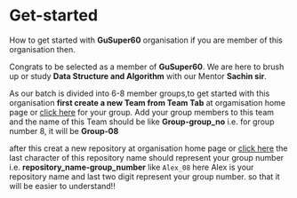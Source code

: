 # Get-started
How to get started with **GuSuper60** organisation if you are member of this organisation then.

Congrats to be selected as a member of **GuSuper60**. We are here to brush up or study **Data Structure and Algorithm** with our Mentor **Sachin sir**.

As our batch is divided into  6-8 member groups,to get started with this organisation **first create a new Team from Team Tab** at orgamisation home page or [click here](https://github.com/orgs/GUSuper60/teams) for your group. Add your group members to this team and the name of this Team should be like **Group-group_no** i.e. for group number 8, it will be **Group-08**

after this creat a new repository at organisation home page or [click here](https://github.com/organizations/GUSuper60/repositories/new) the last character of this repository name should represent your group number i.e. **repository_name-group_number** like `Alex_08` here Alex is your repository name and last two digit represent your group number.
so that it will be easier to understand!!
